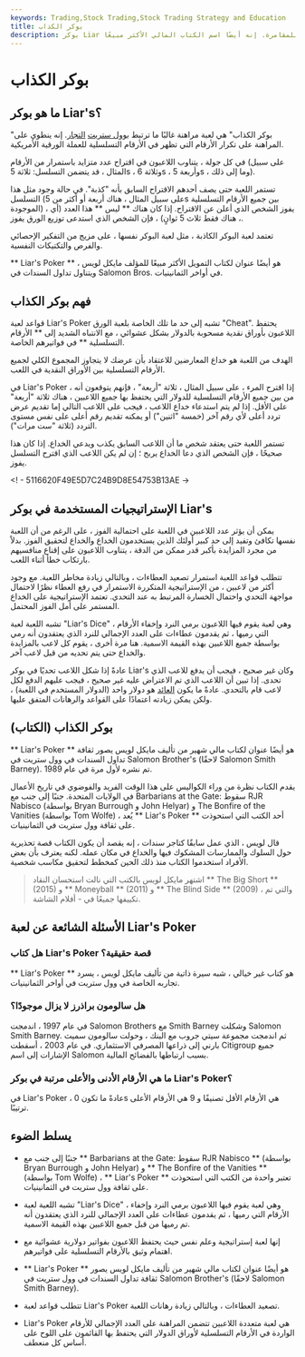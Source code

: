 ```yaml
---
keywords: Trading,Stock Trading,Stock Trading Strategy and Education
title: بوكر الكذاب
description: بوكر Liar هي لعبة مرتبطة بتجار وول ستريت الذين يستخدمون المنطق الإحصائي وتكتيكات علم النفس السلوكي للمقامرة. إنه أيضًا اسم الكتاب المالي الأكثر مبيعًا.
---
```


# بوكر الكذاب
## ما هو بوكر Liar's؟

"بوكر الكذاب" هي لعبة مراهنة غالبًا ما ترتبط [بوول ستريت](/wallstreet) [التجار](/trader). إنه ينطوي على المراهنة على تكرار الأرقام التي تظهر في الأرقام التسلسلية للعملة الورقية الأمريكية.

في كل جولة ، يتناوب اللاعبون في اقتراح عدد متزايد باستمرار من الأرقام (على سبيل المثال ، قد يتضمن التسلسل: ثلاثة 5s ، وثلاثة 6s ، وأربعة 5s ، وما إلى ذلك).

تستمر اللعبة حتى يصف أحدهم الاقتراح السابق بأنه "كذبة". في حالة وجود مثل هذا التسلسل (على سبيل المثال ، هناك أربعة أو أكثر من 5s بين جميع الأرقام التسلسلية الموجودة) ، يفوز الشخص الذي أعلن عن الاقتراح. إذا كان هناك ** ليس ** هذا العدد (أي ، هناك فقط ثلاث 5 ثوانٍ) ، فإن الشخص الذي استدعى توزيع الورق يفوز.

تعتمد لعبة البوكر الكاذبة ، مثل لعبة البوكر نفسها ، على مزيج من التفكير الإحصائي والفرص والتكتيكات النفسية.

** Liar's Poker ** هو أيضًا عنوان لكتاب التمويل الأكثر مبيعًا للمؤلف مايكل لويس ، ويتناول تداول السندات في Salomon Bros. في أواخر الثمانينيات.

## فهم بوكر الكذاب

قواعد لعبة Liar's Poker تشبه إلى حد ما تلك الخاصة بلعبة الورق "Cheat". يحتفظ اللاعبون بأوراق نقدية مسحوبة بالدولار بشكل عشوائي ، مع الانتباه الشديد إلى ** الأرقام التسلسلية ** في فواتيرهم الخاصة.

الهدف من اللعبة هو خداع المعارضين للاعتقاد بأن عرضك لا يتجاوز المجموع الكلي لجميع الأرقام التسلسلية بين الأوراق النقدية في اللعب.

في Liar's Poker ، إذا اقترح المرء ، على سبيل المثال ، ثلاثة "أربعة" ، فإنهم يتوقعون أنه من بين جميع الأرقام التسلسلية للدولار التي يحتفظ بها جميع اللاعبين ، هناك ثلاثة "أربعة" على الأقل. إذا لم يتم استدعاء خداع اللاعب ، فيجب على اللاعب التالي إما تقديم عرض تردد أعلى لأي رقم آخر (خمسة "اثنين") أو يمكنه تقديم رقم أعلى على نفس مستوى التردد (ثلاثة "ست مرات").

تستمر اللعبة حتى يعتقد شخص ما أن اللاعب السابق يكذب ويدعي الخداع. إذا كان هذا صحيحًا ، فإن الشخص الذي دعا الخداع يربح ؛ إن لم يكن اللاعب الذي اقترح التسلسل يفوز.

<! - 5116620F49E5D7C24B9D8E54753B13AE ->

## الإستراتيجيات المستخدمة في بوكر Liar's

يمكن أن يؤثر عدد اللاعبين في اللعبة على احتمالية الفوز ، على الرغم من أن اللعبة نفسها تكافئ وتفيد إلى حد كبير أولئك الذين يستخدمون الخداع والخداع لتحقيق الفوز. بدلاً من مجرد المزايدة بأكبر قدر ممكن من الدقة ، يتناوب اللاعبون على إقناع منافسيهم بارتكاب خطأ أثناء اللعب.

تتطلب قواعد اللعبة استمرار تصعيد العطاءات ، وبالتالي زيادة مخاطر اللعبة. مع وجود أكثر من لاعبين ، من الإستراتيجية المتكررة الاستمرار في رفع العطاء نظرًا لاحتمال مواجهة التحدي واحتمال الخسارة المرتبط به عند التحدي. تعتمد الإستراتيجية على الخداع المستمر على أمل الفوز المحتمل.

تشبه اللعبة لعبة "Liar's Dice" ، وهي لعبة يقوم فيها اللاعبون برمي النرد وإخفاء الأرقام التي رميها ، ثم يقدمون عطاءات على العدد الإجمالي للنرد الذي يعتقدون أنه رمي بواسطة جميع اللاعبين بهذه القيمة الاسمية. هنا مرة أخرى ، يقوم كل لاعب بالمزايدة والخداع حتى يتم تحديه من قبل لاعب آخر.

عادةً إذا شكل اللاعب تحديًا في بوكر Liar's وكان غير صحيح ، فيجب أن يدفع للاعب الذي تحدى. إذا تبين أن اللاعب الذي تم الاعتراض عليه غير صحيح ، فيجب عليهم الدفع لكل لاعب قام بالتحدي. عادةً ما يكون [العائد](/payout) هو دولار واحد (الدولار المستخدم في اللعبة) ، ولكن يمكن زيادته اعتمادًا على القواعد والرهانات المتفق عليها.

## بوكر الكذاب (الكتاب)

** Liar's Poker ** هو أيضًا عنوان لكتاب مالي شهير من تأليف مايكل لويس يصور ثقافة تداول السندات في وول ستريت في Salomon Brother's (لاحقًا Salomon Smith Barney). تم نشره لأول مرة في عام 1989.

يقدم الكتاب نظرة من وراء الكواليس على هذا الوقت الفريد والفوضوي في تاريخ الأعمال في الولايات المتحدة. جنبًا إلى جنب مع Barbarians at the Gate: سقوط RJR Nabisco (بواسطة Bryan Burrough و John Helyar) و The Bonfire of the Vanities (بواسطة Tom Wolfe) ، يُعد ** Liar's Poker ** أحد الكتب التي استحوذت على ثقافة وول ستريت في الثمانينيات.

قال لويس ، الذي عمل سابقًا كتاجر سندات ، إنه يقصد أن يكون الكتاب قصة تحذيرية حول السلوك والممارسات المشكوك فيها والخداع في مكان عمله. لكنه يعترف بأن بعض الأفراد استخدموا الكتاب منذ ذلك الحين كمخطط لتحقيق مكاسب شخصية.

> اشتهر مايكل لويس بالكتب التي نالت استحسان النقاد ** The Big Short ** (2015) و ** Moneyball ** (2011) و ** The Blind Side ** (2009) ، والتي تم تكييفها جميعًا في - أفلام الشاشة.

>

## الأسئلة الشائعة عن لعبة Liar's Poker

### هل كتاب Liar's Poker قصة حقيقية؟

** Liar's Poker ** هو كتاب غير خيالي ، شبه سيرة ذاتية من تأليف مايكل لويس ، يسرد تجاربه الخاصة في وول ستريت في أواخر الثمانينيات.

### هل سالومون براذرز لا يزال موجودًا؟

في عام 1997 ، اندمجت Salomon Brothers مع Smith Barney وشكلت Salomon Smith Barney. ثم اندمجت مجموعة سيتي جروب مع البنك ، وحولت سالومون سميث بارني إلى ذراعها المصرفي الاستثماري. في عام 2003 ، أسقطت Citigroup جميع الإشارات إلى اسم Salomon بسبب ارتباطها بالفضائح المالية.

### ما هي الأرقام الأدنى والأعلى مرتبة في بوكر Liar's Poker؟

في Liar's Poker ، عادةً ما تكون 0s هي الأرقام الأقل تصنيفًا و 9 هي الأرقام الأعلى ترتيبًا.

## يسلط الضوء

- جنبًا إلى جنب مع ** Barbarians at the Gate: سقوط RJR Nabisco ** (بواسطة Bryan Burrough و John Helyar) و ** The Bonfire of the Vanities ** (بواسطة Tom Wolfe) ، ** Liar's Poker ** تعتبر واحدة من الكتب التي استحوذت على ثقافة وول ستريت في الثمانينيات.

- تشبه اللعبة لعبة "Liar's Dice" ، وهي لعبة يقوم فيها اللاعبون برمي النرد وإخفاء الأرقام التي رميها ، ثم يقدمون عطاءات على العدد الإجمالي للنرد الذي يعتقدون أنه تم رميها من قبل جميع اللاعبين بهذه القيمة الاسمية.

- إنها لعبة إستراتيجية وعلم نفس حيث يحتفظ اللاعبون بفواتير دولارية عشوائية مع اهتمام وثيق بالأرقام التسلسلية على فواتيرهم.

- ** Liar's Poker ** هو أيضًا عنوان لكتاب مالي شهير من تأليف مايكل لويس يصور ثقافة تداول السندات في وول ستريت في Salomon Brother's (لاحقًا Salomon Smith Barney).

- تتطلب قواعد لعبة Liar's Poker تصعيد العطاءات ، وبالتالي زيادة رهانات اللعبة.

- Liar's Poker هي لعبة متعددة اللاعبين تتضمن المراهنة على العدد الإجمالي للأرقام الواردة في الأرقام التسلسلية لأوراق الدولار التي يحتفظ بها القائمون على اللوح على أساس كل منعطف.

